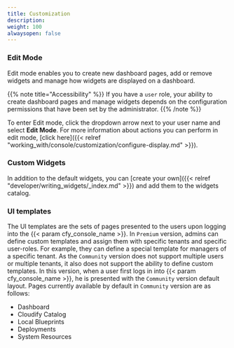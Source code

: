 ```yaml
---
title: Customization
description:
weight: 100
alwaysopen: false
---
```



### Edit Mode
Edit mode enables you to create new dashboard pages, add or remove widgets and manage how widgets are displayed on a dashboard.

{{% note title="Accessibility" %}}
If you have a `user` role, your ability to create dashboard pages and manage widgets depends on the configuration permissions that have been set by the administrator.
{{% /note %}}

To enter Edit mode, click the dropdown arrow next to your user name and select **Edit Mode**. For more information about actions you can perform in edit mode, [click here]({{< relref "working_with/console/customization/configure-display.md" >}}).

### Custom Widgets
In addition to the default widgets, you can [create your own]({{< relref "developer/writing_widgets/_index.md" >}}) and add them to the widgets catalog.

### UI templates
The UI templates are the sets of pages presented to the users upon logging into the {{< param cfy_console_name >}}. In `Premium` version, admins can define custom templates and assign them with specific tenants and specific user-roles. For example, they can define a special template for managers of a specific tenant. As the `Community` version does not support multiple users or multiple tenants, it also does not support the ability to define custom templates. In this version, when a user first logs in into {{< param cfy_console_name >}}, he is presented with the `Community` version default layout. Pages currently available by default in `Community` version are as follows:

- Dashboard
- Cloudify Catalog
- Local Blueprints
- Deployments
- System Resources
